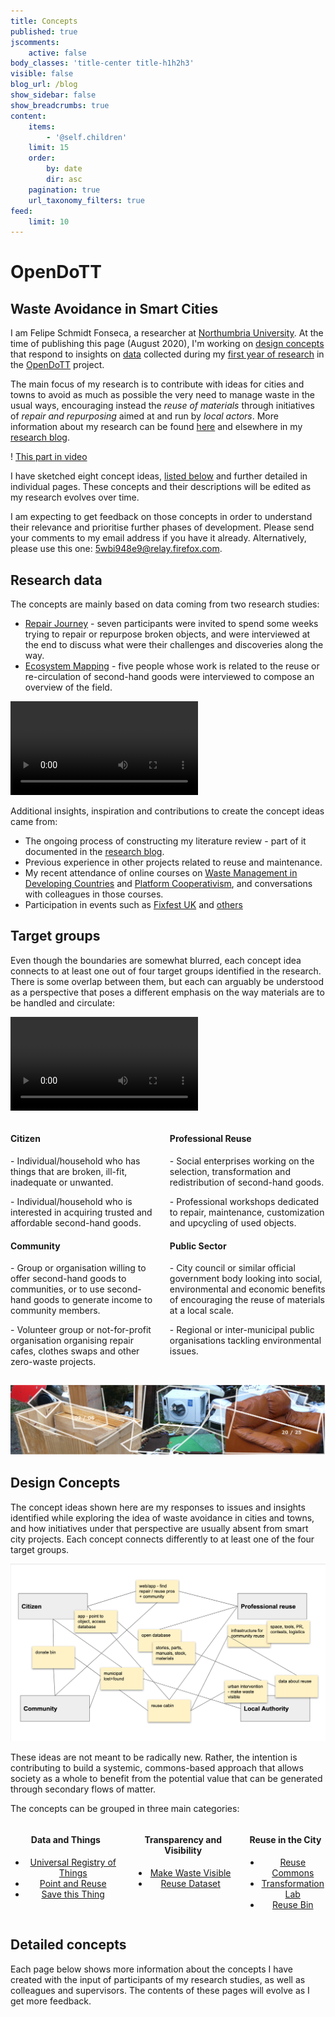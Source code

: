```yaml
---
title: Concepts
published: true
jscomments:
    active: false
body_classes: 'title-center title-h1h2h3'
visible: false
blog_url: /blog
show_sidebar: false
show_breadcrumbs: true
content:
    items:
        - '@self.children'
    limit: 15
    order:
        by: date
        dir: asc
    pagination: true
    url_taxonomy_filters: true
feed:
    limit: 10
---
```


# OpenDoTT
## Waste Avoidance in Smart Cities

I am Felipe Schmidt Fonseca, a researcher at [Northumbria University](https://www.northumbria.ac.uk/). At the time of publishing this page (August 2020), I'm working on [design concepts](#design-concepts) that respond to insights on [data](#research-data) collected during my [first year of research](../opendott/research-progress) in the [OpenDoTT](https://opendott.org) project.

The main focus of my research is to contribute with ideas for cities and towns to avoid as much as possible the very need to manage waste in the usual ways, encouraging instead the *reuse of materials* through initiatives of *repair and repurposing* aimed at and run by *local actors*. More information about my research can be found [here](../opendott/focus) and elsewhere in my [research blog](../opendott).

! [This part in video](https://archive.org/download/wasc-intro/01-%20presentation.ia.mp4)

I have sketched eight concept ideas, <a href="#design-concepts">listed below</a> and further detailed in individual pages. These concepts and their descriptions will be edited as my research evolves over time.

I am expecting to get feedback on those concepts in order to understand their relevance and prioritise further phases of development. Please send your comments to my email address if you have it already. Alternatively, please use this one: [5wbi948e9@relay.firefox.com](mailto:5wbi948e9@relay.firefox.com).

<a id="research-data"></a>

## Research data

The concepts are mainly based on data coming from two research studies:

- [Repair Journey](../opendott/repair-journey) - seven participants were invited to spend some weeks trying to repair or repurpose broken objects, and were interviewed at the end to discuss what were their challenges and discoveries along the way.
- [Ecosystem Mapping](../opendott/ecosystem-mapping) - five people whose work is related to the reuse or re-circulation of second-hand goods were interviewed to compose an overview of the field.

![Research Studies](https://archive.org/download/wasc-design-research/02-%20design%20research.mp4)

Additional insights, inspiration and contributions to create the concept ideas came from:

- The ongoing process of constructing my literature review - part of it documented in the [research blog](../opendott).
- Previous experience in other projects related to reuse and maintenance.
- My recent attendance of online courses on [Waste Management in Developing Countries](https://www.coursera.org/learn/solid-waste-management) and [Platform Cooperativism](https://platform.coop/blog/pcc-mondragon-university-offer-online-course-to-incubate-platform-co-ops/), and conversations with colleagues in those courses.
- Participation in events such as [Fixfest UK](../../opendott/fixfest-uk-2020) and [others](https://talk.restarters.net/t/fixfest-uk-2020-everything-you-need-to-know/2994/6)

## Target groups

Even though the boundaries are somewhat blurred, each concept idea connects to at least one out of four target groups identified in the research. There is some overlap between them, but each can arguably be understood as a perspective that poses a different emphasis on the way materials are to be handled and circulate:

![Targeting](https://archive.org/download/wasc-targeting/03-%20targeting.mp4)

<div class="columns ">
  <div class="column col-6 col-sm-12">
  <div class="card">
    <h4 class="card-body">
      Citizen
    </h4>
    <p class="card-body">
     - Individual/household who has things that are broken, ill-fit, inadequate or unwanted.
    </p>
    <p class="card-body">
     - Individual/household who is interested in acquiring trusted and affordable second-hand goods.
    </p>
  </div>
  <div class="card">
    <h4 class="card-body">
      Community
    </h4>
    <p class="card-body">
     - Group or organisation willing to offer second-hand goods to communities, or to use second-hand goods to generate income to community members.
    </p>
    <p class="card-body">
     - Volunteer group or not-for-profit organisation organising repair cafes, clothes swaps and other zero-waste projects.
    </p>
    </div>
  </div>
  <div class="column col-6 col-sm-12">
  <div class="card">
    <h4 class="card-body">
      Professional Reuse
    </h4>
    <p class="card-body">
     - Social enterprises working on the selection, transformation and redistribution of second-hand goods.
    </p>
    <p class="card-body">
    - Professional workshops dedicated to repair, maintenance, customization and upcycling of used objects.
    </p>
  </div>
  <div class="card">
    <h4 class="card-body">
      Public Sector
    </h4>
    <p class="card-body">
     - City council or similar official government body looking into social, environmental and economic benefits of encouraging the reuse of materials at a local scale.
    </p>
    <p class="card-body">
    - Regional or inter-municipal public organisations tackling environmental issues.
    </p>
    </div>
  </div>
</div>

<a id="design-concepts">![](header-concepts.png)</a>

## Design Concepts

The concept ideas shown here are my responses to issues and insights identified while exploring the idea of waste avoidance in cities and towns, and how initiatives under that perspective are usually absent from smart city projects. Each concept connects differently to at least one of the four target groups.

![Target groups](targeting.png)

These ideas are not meant to be radically new. Rather, the intention is contributing to build a systemic, commons-based approach that allows society as a whole to benefit from the potential value that can be generated through secondary flows of matter.

The concepts can be grouped in three main categories:

<div class="columns" style="text-align: center; margin-bottom: 10px;">

  <div class="column col-4 col-md-6 col-sm-12 card">
    <h4>
      Data and Things
    </h4>
    <div>
      <ul>
        <li>
          <a href="concepts/universal-registry-things">
          Universal Registry of Things
          </a>
        </li>
        <li>
          <a href="concepts/point-reuse">
          Point and Reuse
          </a>
        </li>
        <li>
          <a href="concepts/save-this-thing">
          Save this Thing
          </a>
        </li>
    </div>
  </div>
  <div class="column col-4 col-md-6 col-sm-12 card">
    <h4>
      Transparency and Visibility
    </h4>
    <div>
      <ul>
        <li>
          <a href="concepts/make-waste-visible">
          Make Waste Visible
          </a>
        </li>
        <li>
          <a href="concepts/reuse-dataset">
          Reuse Dataset
          </a>
        </li>
    </div>
  </div>

  <div class="column col-4 col-md-6 col-sm-12 card">
    <h4>
      Reuse in the City
    </h4>
    <div>
      <ul>
        <li>
          <a href="concepts/reuse-commons">
          Reuse Commons
          </a>
        </li>
        <li>
          <a href="concepts/transformation-lab">
          Transformation Lab
          </a>
        </li>
        <li>
          <a href="concepts/reuse-bin">
          Reuse Bin
          </a>
        </li>
    </div>
  </div>

</div>

## Detailed concepts

Each page below shows more information about the concepts I have created with the input of participants of my research studies, as well as colleagues and supervisors. The contents of these pages will evolve as I get more feedback.
